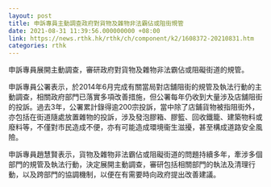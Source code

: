 ```yaml
---
layout: post
title: 申訴專員主動調查政府對貨物及雜物非法霸佔或阻街規管
date: 2021-08-31 11:39:56.000000000 +08:00
link: https://news.rthk.hk/rthk/ch/component/k2/1608372-20210831.htm
categories: rthk
---
```


申訴專員展開主動調查，審研政府對貨物及雜物非法霸佔或阻礙街道的規管。

申訴專員公署表示，於2014年6月完成有關當局對店舖阻街的規管及執法行動的主動調查，相關政府部門已落實多項改善措施，但公署每年仍收到大量涉及店舖阻街的投訴。過去3年，公署累計錄得逾200宗投訴，當中除了店鋪貨物被指阻街外，亦包括在街道隨處放置雜物的投訴，涉及發泡膠箱、膠籃、回收鐵籠、建築物料或廢料等，不僅對市民造成不便，亦有可能造成環境衞生滋擾，甚至構成道路安全風險。

申訴專員趙慧賢表示，貨物及雜物非法霸佔或阻礙街道的問題持續多年，牽涉多個部門的規管及執法行動，決定展開主動調查，審研包括相關部門的執法及清理行動，以及跨部門的協調機制，以便在有需要時向政府提出改善建議。
